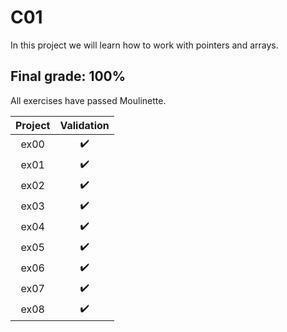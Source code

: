 # C01

In this project we will learn how to work with pointers and arrays.


## Final grade: 100%
All exercises have passed Moulinette.

| Project | Validation | 
|:----:|:------------------:| 
| ex00 | :heavy_check_mark: | 
| ex01 | :heavy_check_mark: | 
| ex02 | :heavy_check_mark: | 
| ex03 | :heavy_check_mark: | 
| ex04 | :heavy_check_mark: | 
| ex05 | :heavy_check_mark: | 
| ex06 | :heavy_check_mark: | 
| ex07 | :heavy_check_mark: | 
| ex08 | :heavy_check_mark: | 